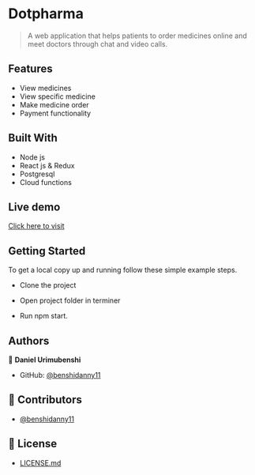 # Dotpharma

>  A web application that helps patients to order medicines online and meet doctors through chat and video calls.

## Features
- View medicines
- View specific medicine
- Make medicine order
- Payment functionality


## Built With
- Node js
- React js & Redux
- Postgresql
- Cloud functions

## Live demo

[Click here to visit](https://dotpharma.herokuapp.com/)


## Getting Started

To get a local copy up and running follow these simple example steps.

- Clone the project

- Open project folder in terminer
- Run npm start.

## Authors

👤 **Daniel Urimubenshi**

- GitHub: [@benshidanny11](https://github.com/benshidanny11)

## 🤝 Contributors

- [@benshidanny11](https://github.com/benshidanny11)

## 🔐 License

- [LICENSE.md](./LICENSE.md)
